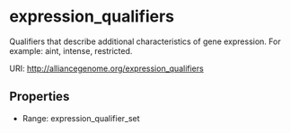 # expression_qualifiers

Qualifiers that describe additional characteristics of gene expression. For example: aint, intense, restricted.

URI: http://alliancegenome.org/expression_qualifiers



<!-- no inheritance hierarchy -->


## Properties

 * Range: expression_qualifier_set



